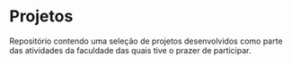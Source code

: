 # Projetos
Repositório contendo uma seleção de projetos desenvolvidos como parte das atividades da faculdade das quais tive o prazer de participar.
